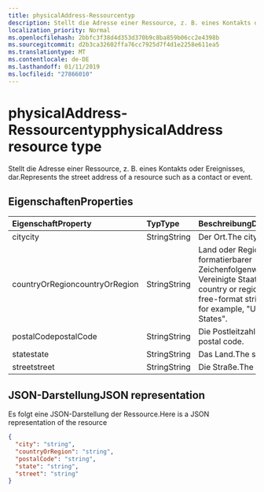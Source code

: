 ```yaml
---
title: physicalAddress-Ressourcentyp
description: Stellt die Adresse einer Ressource, z. B. eines Kontakts oder Ereignisses, dar.
localization_priority: Normal
ms.openlocfilehash: 2bbfc3f38d4d353d370b9c8ba859b06cc2e4398b
ms.sourcegitcommit: d2b3ca32602ffa76cc7925d7f4d1e2258e611ea5
ms.translationtype: MT
ms.contentlocale: de-DE
ms.lasthandoff: 01/11/2019
ms.locfileid: "27866010"
---
```

# <a name="physicaladdress-resource-type"></a><span data-ttu-id="232d4-103">physicalAddress-Ressourcentyp</span><span class="sxs-lookup"><span data-stu-id="232d4-103">physicalAddress resource type</span></span>

<span data-ttu-id="232d4-104">Stellt die Adresse einer Ressource, z. B. eines Kontakts oder Ereignisses, dar.</span><span class="sxs-lookup"><span data-stu-id="232d4-104">Represents the street address of a resource such as a contact or event.</span></span>


## <a name="properties"></a><span data-ttu-id="232d4-105">Eigenschaften</span><span class="sxs-lookup"><span data-stu-id="232d4-105">Properties</span></span>
| <span data-ttu-id="232d4-106">Eigenschaft</span><span class="sxs-lookup"><span data-stu-id="232d4-106">Property</span></span>     | <span data-ttu-id="232d4-107">Typ</span><span class="sxs-lookup"><span data-stu-id="232d4-107">Type</span></span>   |<span data-ttu-id="232d4-108">Beschreibung</span><span class="sxs-lookup"><span data-stu-id="232d4-108">Description</span></span>|
|:---------------|:--------|:----------|
|<span data-ttu-id="232d4-109">city</span><span class="sxs-lookup"><span data-stu-id="232d4-109">city</span></span>|<span data-ttu-id="232d4-110">String</span><span class="sxs-lookup"><span data-stu-id="232d4-110">String</span></span>|<span data-ttu-id="232d4-111">Der Ort.</span><span class="sxs-lookup"><span data-stu-id="232d4-111">The city.</span></span>|
|<span data-ttu-id="232d4-112">countryOrRegion</span><span class="sxs-lookup"><span data-stu-id="232d4-112">countryOrRegion</span></span>|<span data-ttu-id="232d4-113">String</span><span class="sxs-lookup"><span data-stu-id="232d4-113">String</span></span>|<span data-ttu-id="232d4-p101">Land oder Region Ein frei formatierbarer Zeichenfolgenwert, z. B. Vereinigte Staaten.</span><span class="sxs-lookup"><span data-stu-id="232d4-p101">The country or region. It's a free-format string value, for example, "United States".</span></span>|
|<span data-ttu-id="232d4-116">postalCode</span><span class="sxs-lookup"><span data-stu-id="232d4-116">postalCode</span></span>|<span data-ttu-id="232d4-117">String</span><span class="sxs-lookup"><span data-stu-id="232d4-117">String</span></span>|<span data-ttu-id="232d4-118">Die Postleitzahl.</span><span class="sxs-lookup"><span data-stu-id="232d4-118">The postal code.</span></span>|
|<span data-ttu-id="232d4-119">state</span><span class="sxs-lookup"><span data-stu-id="232d4-119">state</span></span>|<span data-ttu-id="232d4-120">String</span><span class="sxs-lookup"><span data-stu-id="232d4-120">String</span></span>|<span data-ttu-id="232d4-121">Das Land.</span><span class="sxs-lookup"><span data-stu-id="232d4-121">The state.</span></span>|
|<span data-ttu-id="232d4-122">street</span><span class="sxs-lookup"><span data-stu-id="232d4-122">street</span></span>|<span data-ttu-id="232d4-123">String</span><span class="sxs-lookup"><span data-stu-id="232d4-123">String</span></span>|<span data-ttu-id="232d4-124">Die Straße.</span><span class="sxs-lookup"><span data-stu-id="232d4-124">The street.</span></span>|

## <a name="json-representation"></a><span data-ttu-id="232d4-125">JSON-Darstellung</span><span class="sxs-lookup"><span data-stu-id="232d4-125">JSON representation</span></span>

<span data-ttu-id="232d4-126">Es folgt eine JSON-Darstellung der Ressource.</span><span class="sxs-lookup"><span data-stu-id="232d4-126">Here is a JSON representation of the resource</span></span>

<!-- {
  "blockType": "resource",
  "optionalProperties": [

  ],
  "@odata.type": "microsoft.graph.physicalAddress"
}-->

```json
{
  "city": "string",
  "countryOrRegion": "string",
  "postalCode": "string",
  "state": "string",
  "street": "string"
}

```

<!-- uuid: 8fcb5dbc-d5aa-4681-8e31-b001d5168d79
2015-10-25 14:57:30 UTC -->
<!-- {
  "type": "#page.annotation",
  "description": "physicalAddress resource",
  "keywords": "",
  "section": "documentation",
  "tocPath": ""
}-->
